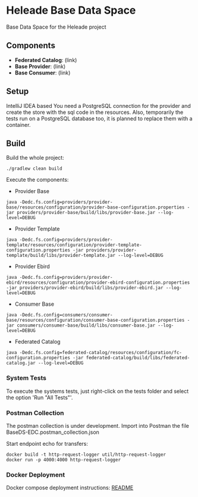# Heleade Base Data Space 

Base Data Space for the Heleade project

## Components

* **Federated Catalog**: (link)
* **Base Provider**: (link)
* **Base Consumer**: (link)

## Setup
IntelliJ IDEA based
You need a PostgreSQL connection for the provider and create the store with the sql code in the resources.
Also, temporarily the tests run on a PostgreSQL database too, it is planned to replace them with a container.

## Build
Build the whole project:
```
./gradlew clean build 
```
Execute the components:
* Provider Base
```
java -Dedc.fs.config=providers/provider-base/resources/configuration/provider-base-configuration.properties -jar providers/provider-base/build/libs/provider-base.jar --log-level=DEBUG
```
* Provider Template
```
java -Dedc.fs.config=providers/provider-template/resources/configuration/provider-template-configuration.properties -jar providers/provider-template/build/libs/provider-template.jar --log-level=DEBUG
```
* Provider Ebird
```
java -Dedc.fs.config=providers/provider-ebird/resources/configuration/provider-ebird-configuration.properties -jar providers/provider-ebird/build/libs/provider-ebird.jar --log-level=DEBUG
```
* Consumer Base
```
java -Dedc.fs.config=consumers/consumer-base/resources/configuration/consumer-base-configuration.properties -jar consumers/consumer-base/build/libs/consumer-base.jar --log-level=DEBUG
```
* Federated Catalog
```
java -Dedc.fs.config=federated-catalog/resources/configuration/fc-configuration.properties -jar federated-catalog/build/libs/federated-catalog.jar --log-level=DEBUG
```


### System Tests
To execute the systems tests, just right-click on the tests folder and select the option 'Run "All Tests"'.

### Postman Collection
The postman collection is under development.
Import into Postman the file BaseDS-EDC.postman_collection.json

Start endpoint echo for transfers:
```
docker build -t http-request-logger util/http-request-logger
docker run -p 4000:4000 http-request-logger
```

### Docker Deployment
Docker compose deployment instructions: [README](./deployment/README.md)
